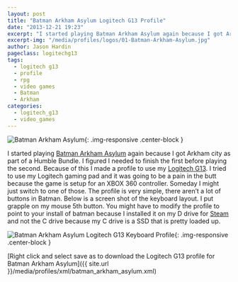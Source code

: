 ```yaml
---
layout: post
title: "Batman Arkham Asylum Logitech G13 Profile"
date: "2013-12-21 19:23"
excerpt: "I started playing Batman Arkham Asylum again because I got Arkham city as part of a Humble Bundle. I figured I needed to finish the first before playing the second. Because of this I made a profile to use my Logitech G13."
excerpt-img: "/media/profiles/logos/01-Batman-Arkham-Asylum.jpg"
author: Jason Hardin
pageclass: logitechg13
tags:
  - logitech g13
  - profile
  - rpg
  - video games
  - Batman
  - Arkham
categories:
  - logitech_g13
  - video_games
---
```

![Batman Arkham Asylum]({{site.url}}/media/profiles/logos/01-Batman-Arkham-Asylum.jpg){: .img-responsive  .center-block }

I started playing [Batman Arkham Asylum](http://www.amazon.com/Batman-Arkham-Asylum-Playstation-3/dp/B001E8VB6O) again because I got Arkham city as part of a Humble Bundle. I figured I needed to finish the first before playing the second. Because of this I made a profile to use my [Logitech G13](http://gaming.logitech.com/en-us/product/g13-advanced-gameboard). I tried to use my Logitech gaming pad and it was going to be a pain in the butt because the game is setup for an XBOX 360 controller. Someday I might just switch to one of those. The profile is very simple, there aren’t a lot of buttons in Batman. Below is a screen shot of the keyboard layout. I put grapple on my mouse 5th button. You might have to modify the profile to point to your install of batman because I installed it on my D drive for [Steam](http://store.steampowered.com/) and not the C drive because my C drive is a SSD that is pretty loaded up.

![Batman Arkham Asylum Logitech G13 Keyboard Profile]({{site.url}}/media/profiles/layouts/batman_arkham_asylum_keyboard_layout.png){: .img-responsive  .center-block }

[Right click and select save as to download the Logitech G13 profile for Batman Arkham Asylum]({{ site.url }}/media/profiles/xml/batman_arkham_asylum.xml)
